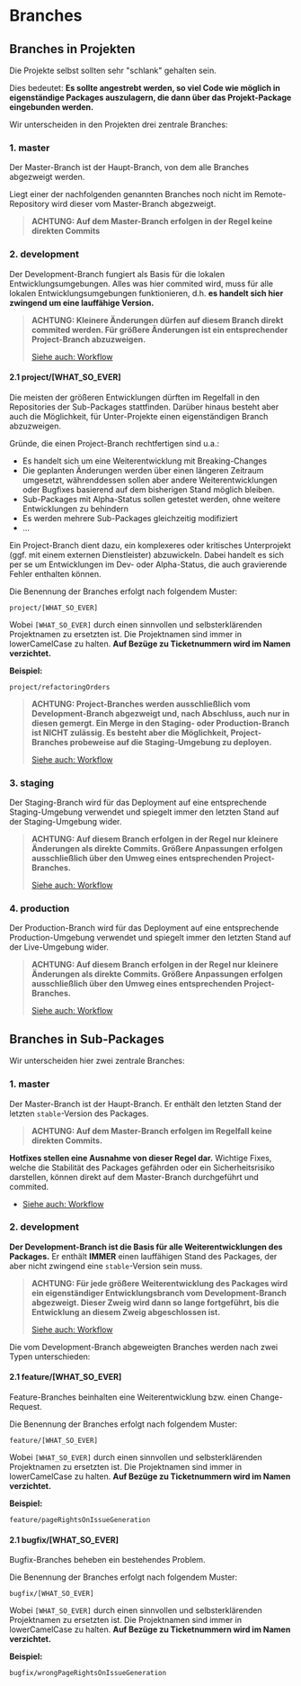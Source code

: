 # Branches
## Branches in Projekten
Die Projekte selbst sollten sehr "schlank" gehalten sein.

Dies bedeutet: **Es sollte angestrebt werden, so viel Code wie möglich in eigenständige Packages auszulagern, die dann über das Projekt-Package eingebunden werden.**

Wir unterscheiden in den Projekten drei zentrale Branches:
### 1. master
Der Master-Branch ist der Haupt-Branch, von dem alle Branches abgezweigt werden.

Liegt einer der nachfolgenden genannten Branches noch nicht im Remote-Repository wird dieser vom Master-Branch abgezweigt.

>**ACHTUNG: Auf dem Master-Branch erfolgen in der Regel keine direkten Commits**

### 2. development 
Der Development-Branch fungiert als Basis für die lokalen Entwicklungsumgebungen. 
Alles was hier commited wird, muss für alle lokalen Entwicklungsumgebungen funktionieren, d.h. **es handelt sich hier zwingend um eine lauffähige Version.** 

> **ACHTUNG: Kleinere Änderungen dürfen auf diesem Branch direkt commited werden. 
Für größere Änderungen ist ein entsprechender Project-Branch abzuzweigen.**
>
> [Siehe auch: Workflow](3_Workflow.md)

 #### 2.1 project/[WHAT_SO_EVER]
Die meisten der größeren Entwicklungen dürften im Regelfall in den Repositories der Sub-Packages stattfinden.
Darüber hinaus besteht aber auch die Möglichkeit, für Unter-Projekte einen eigenständigen Branch abzuzweigen.

Gründe, die einen Project-Branch rechtfertigen sind u.a.:
* Es handelt sich um eine Weiterentwicklung mit Breaking-Changes
* Die geplanten Änderungen werden über einen längeren Zeitraum umgesetzt, währenddessen sollen aber andere Weiterentwicklungen oder Bugfixes basierend auf dem bisherigen Stand möglich bleiben.
* Sub-Packages mit Alpha-Status sollen getestet werden, ohne weitere Entwicklungen zu behindern
* Es werden mehrere Sub-Packages gleichzeitig modifiziert
* ...

Ein Project-Branch dient dazu, ein komplexeres oder kritisches Unterprojekt (ggf. mit einem externen Dienstleister) abzuwickeln. 
Dabei handelt es sich per se um Entwicklungen im Dev- oder Alpha-Status, die auch gravierende Fehler enthalten können.

Die Benennung der Branches erfolgt nach folgendem Muster: 
```
project/[WHAT_SO_EVER]
```
Wobei `[WHAT_SO_EVER]` durch einen sinnvollen und selbsterklärenden Projektnamen zu ersetzten ist. Die Projektnamen sind immer in lowerCamelCase zu halten.
**Auf Bezüge zu Ticketnummern wird im Namen verzichtet.**

**Beispiel:**
```
project/refactoringOrders
```

> **ACHTUNG: Project-Branches werden ausschließlich vom Development-Branch abgezweigt und, nach Abschluss, auch nur in diesen gemergt.
Ein Merge in den Staging- oder Production-Branch ist NICHT zulässig. Es besteht aber die Möglichkeit, Project-Branches probeweise auf die Staging-Umgebung zu deployen.**
>
> [Siehe auch: Workflow](3_Workflow.md)


### 3. staging
Der Staging-Branch wird für das Deployment auf eine entsprechende Staging-Umgebung verwendet und spiegelt immer den letzten Stand auf der Staging-Umgebung wider.

> **ACHTUNG: Auf diesem Branch erfolgen in der Regel nur kleinere Änderungen als direkte Commits. Größere Anpassungen erfolgen ausschließlich über den Umweg eines entsprechenden Project-Branches.**
>
> [Siehe auch: Workflow](3_Workflow.md)

### 4. production
Der Production-Branch wird für das Deployment auf eine entsprechende Production-Umgebung verwendet und spiegelt immer den letzten Stand auf der Live-Umgebung wider.

>**ACHTUNG: Auf diesem Branch erfolgen in der Regel nur kleinere Änderungen als direkte Commits. Größere Anpassungen erfolgen ausschließlich über den Umweg eines entsprechenden Project-Branches.**
>
> [Siehe auch: Workflow](3_Workflow.md)



## Branches in Sub-Packages
Wir unterscheiden hier zwei zentrale Branches:

### 1. master
Der Master-Branch ist der Haupt-Branch. Er enthält den letzten Stand der letzten `stable`-Version des Packages.

> **ACHTUNG: Auf dem Master-Branch erfolgen im Regelfall keine direkten Commits.**

**Hotfixes stellen eine Ausnahme von dieser Regel dar.** Wichtige Fixes, welche die Stabilität des Packages gefährden oder ein Sicherheitsrisiko darstellen, können direkt auf dem Master-Branch durchgeführt und commited.
* [Siehe auch: Workflow](3_Workflow.md)

### 2. development
**Der Development-Branch ist die Basis für alle Weiterentwicklungen des Packages.** 
Er enthält **IMMER** einen lauffähigen Stand des Packages, der aber nicht zwingend eine `stable`-Version sein muss.

> **ACHTUNG: Für jede größere Weiterentwicklung des Packages wird ein eigenständiger Entwicklungsbranch vom Development-Branch abgezweigt.
Dieser Zweig wird dann so lange fortgeführt, bis die Entwicklung an diesem Zweig abgeschlossen ist.**
>
> [Siehe auch: Workflow](3_Workflow.md)


Die vom Development-Branch abgeweigten Branches werden nach zwei Typen unterschieden:

#### 2.1 feature/[WHAT_SO_EVER]
Feature-Branches beinhalten eine Weiterentwicklung bzw. einen Change-Request.

Die Benennung der Branches erfolgt nach folgendem Muster: 
```
feature/[WHAT_SO_EVER]
```
Wobei `[WHAT_SO_EVER]` durch einen sinnvollen und selbsterklärenden Projektnamen zu ersetzten ist. Die Projektnamen sind immer in lowerCamelCase zu halten.
**Auf Bezüge zu Ticketnummern wird im Namen verzichtet.**

**Beispiel:**
```
feature/pageRightsOnIssueGeneration
```

#### 2.1 bugfix/[WHAT_SO_EVER]
Bugfix-Branches beheben ein bestehendes Problem.

Die Benennung der Branches erfolgt nach folgendem Muster: 
```
bugfix/[WHAT_SO_EVER]
```
Wobei `[WHAT_SO_EVER]` durch einen sinnvollen und selbsterklärenden Projektnamen zu ersetzten ist. Die Projektnamen sind immer in lowerCamelCase zu halten.
**Auf Bezüge zu Ticketnummern wird im Namen verzichtet.**

**Beispiel:**
```
bugfix/wrongPageRightsOnIssueGeneration
```